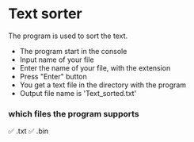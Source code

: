 # Text sorter   
The program is used to sort the text.

- The program start in the console    
- Input name of your file     
- Enter the name of your file, with the extension    
- Press "Enter" button    
- You get a text file in the directory with the program
- Output file name is 'Text_sorted.txt'


### which files the program supports
✅ .txt
✅ .bin

